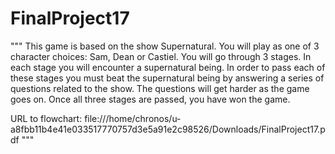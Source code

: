 # FinalProject17
""" This game is based on the show Supernatural. You will play as one of 3 character choices: Sam, Dean or Castiel. You will go through 3 stages. In each stage you will encounter a supernatural being. In order to pass each of these stages you must beat the supernatural being by answering a series of questions related to the show. The questions will get harder as the game goes on. Once all three stages are passed, you have won the game. 

URL to flowchart: file:///home/chronos/u-a8fbb11b4e41e033517770757d3e5a91e2c98526/Downloads/FinalProject17.pdf """
